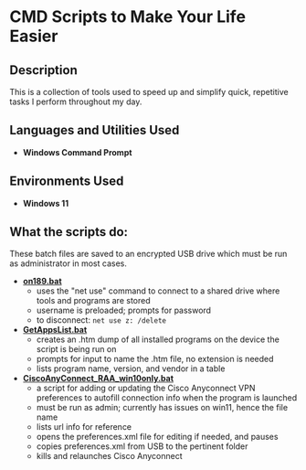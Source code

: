 <h1>CMD Scripts to Make Your Life Easier</h1>

<!-- ### [YouTube Demonstration](https://youtu.be/7eJexJVCqJo) -->

<h2>Description</h2>
This is a collection of tools used to speed up and simplify quick, repetitive tasks I perform throughout my day.
<br />


<h2>Languages and Utilities Used</h2>

- <b>Windows Command Prompt</b>

<h2>Environments Used </h2>

- <b>Windows 11</b>

<h2>What the scripts do:</h2>

These batch files are saved to an encrypted USB drive which must be run as administrator in most cases.<br/>
- <b>[on189.bat](https://github.com/wormosteeze/cmd-scripts/blob/main/on189.bat)</b>
  - uses the "net use" command to connect to a shared drive where tools and programs are stored
  - username is preloaded; prompts for password
  - to disconnect: ```net use z: /delete```
- <b>[GetAppsList.bat](https://github.com/wormosteeze/cmd-scripts/blob/main/GetAppsList.bat)</b>
  - creates an .htm dump of all installed programs on the device the script is being run on
  - prompts for input to name the .htm file, no extension is needed
  - lists program name, version, and vendor in a table
- <b>[CiscoAnyConnect_RAA_win10only.bat](https://github.com/wormosteeze/cmd-scripts/blob/main/CiscoAnyConnect_RAA_win10only.bat)</b>
  - a script for adding or updating the Cisco Anyconnect VPN preferences to autofill connection info when the program is launched
  - must be run as admin; currently has issues on win11, hence the file name
  - lists url info for reference
  - opens the preferences.xml file for editing if needed, and pauses
  - copies preferences.xml from USB to the pertinent folder
  - kills and relaunches Cisco Anyconnect

<!--
<p align="center">
Launch the utility: <br/>
<img src="https://i.imgur.com/62TgaWL.png" height="80%" width="80%" alt="Disk Sanitization Steps"/>
<br />
<br />
Select the disk:  <br/>
<img src="https://i.imgur.com/tcTyMUE.png" height="80%" width="80%" alt="Disk Sanitization Steps"/>
<br />
<br />
Enter the number of passes: <br/>
<img src="https://i.imgur.com/nCIbXbg.png" height="80%" width="80%" alt="Disk Sanitization Steps"/>
<br />
<br />
Confirm your selection:  <br/>
<img src="https://i.imgur.com/cdFHBiU.png" height="80%" width="80%" alt="Disk Sanitization Steps"/>
<br />
<br />
Wait for process to complete (may take some time):  <br/>
<img src="https://i.imgur.com/JL945Ga.png" height="80%" width="80%" alt="Disk Sanitization Steps"/>
<br />
<br />
Sanitization complete:  <br/>
<img src="https://i.imgur.com/K71yaM2.png" height="80%" width="80%" alt="Disk Sanitization Steps"/>
<br />
<br />
Observe the wiped disk:  <br/>
<img src="https://i.imgur.com/AeZkvFQ.png" height="80%" width="80%" alt="Disk Sanitization Steps"/>
</p>
-->

<!--
 ```diff
- text in red
+ text in green
! text in orange
# text in gray
@@ text in purple (and bold)@@
```
--!>
